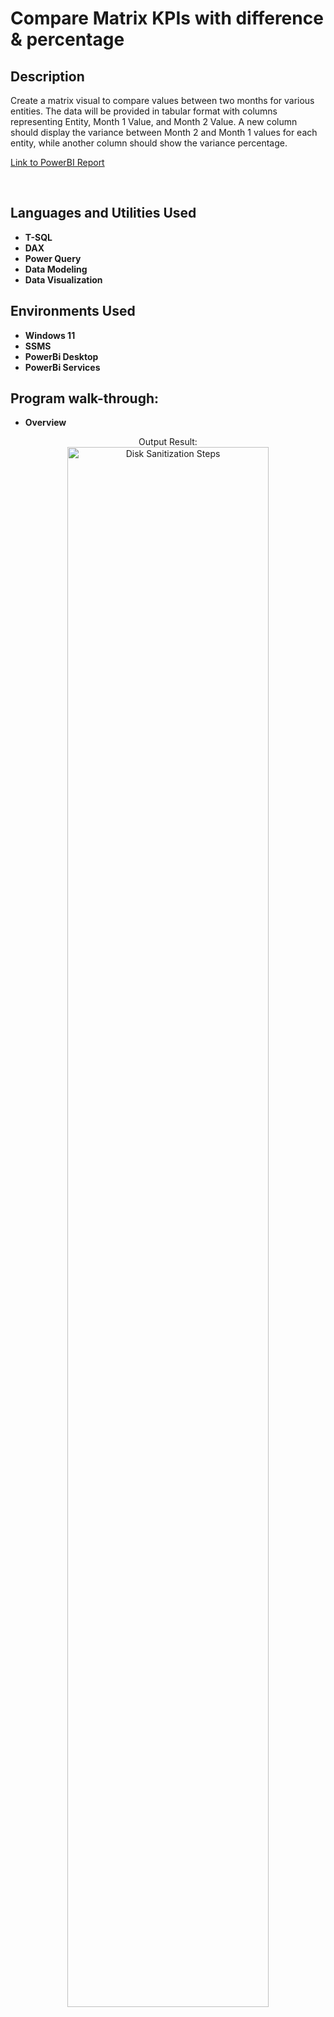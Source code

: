 <h1>Compare Matrix KPIs with difference & percentage</h1>


<h2>Description</h2>
Create a matrix visual to compare values between two months for various entities. The data will be provided in tabular format with columns representing Entity, Month 1 Value, and Month 2 Value. A new column should display the variance between Month 2 and Month 1 values for each entity, while another column should show the variance percentage.


<a href="https://app.powerbi.com/view?r=eyJrIjoiYjgzZTcwN2QtMzg5YS00MDVhLTk0OWQtNzA1NmU4NmNiYzA0IiwidCI6ImYyYTVjZjdhLTczOTQtNGI4ZC05OGZkLTdhZjYwNjI1ZmU4MyIsImMiOjl9" target="_blank">Link to PowerBI Report</a>


<br />


<h2>Languages and Utilities Used</h2>

- <b>T-SQL</b>
- <b>DAX</b>
- <b>Power Query</b>
- <b>Data Modeling</b>
- <b>Data Visualization</b>

 

<h2>Environments Used </h2>

- <b>Windows 11</b>
- <b>SSMS</b>
- <b>PowerBi Desktop</b>
- <b>PowerBi Services</b>

<h2>Program walk-through:</h2>

- <b>Overview</b>

<p align="center">
Output Result: <br/>
<img src="blob:https://imgur.com/05cf0f50-dd79-47a2-8100-e6923e9d876e" height="80%" width="80%" alt="Disk Sanitization Steps"/>
<br />
<br />



